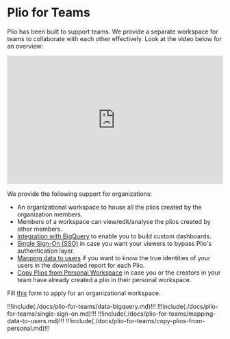 # Plio for Teams

Plio has been built to support teams. We provide a separate workspace for teams to collaborate with each other effectively. Look at the video below for an overview:

<iframe width="100%" height="300" src="https://www.youtube.com/embed/tH_YvHCeQdU?list=PL3U0Jqw-piJgw2hSpuAZym4K1_Tb0RTRV" title="YouTube video player" frameborder="0" allow="accelerometer; autoplay; clipboard-write; encrypted-media; gyroscope; picture-in-picture" allowfullscreen></iframe>

We provide the following support for organizations:
-  An organizational workspace to house all the plios created by the organization members.
-  Members of a workspace can view/edit/analyse the plios created by other members.
-  [Integration with BigQuery](#data-analysis-using-bigquery) to enable you to build custom dashboards.
-  [Single Sign-On (SSO)](#single-sign-on-sso) in case you want your viewers to bypass Plio's authentication layer.
-  [Mapping data to users](#mapping-data-to-users) if you want to know the true identities of your users in the downloaded report for each Plio.
-  [Copy Plios from Personal Workspace](#copy-plios-from-personal-workspace) in case you or the creators in your team have already created a plio in their personal workspace.

Fill [this](https://docs.google.com/forms/d/e/1FAIpQLSdSq3KZOTEAnNsE5BfRPNPpmROQQ3gPFYJS8xJ9RB2j5LsAQQ/viewform) form to apply for an organizational workspace.

!!!include(./docs/plio-for-teams/data-bigquery.md)!!!
!!!include(./docs/plio-for-teams/single-sign-on.md)!!!
!!!include(./docs/plio-for-teams/mapping-data-to-users.md)!!!
!!!include(./docs/plio-for-teams/copy-plios-from-personal.md)!!!